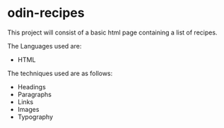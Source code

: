 # odin-recipes

This project will consist of a basic html page containing a list of recipes.

The Languages used are:

- HTML

The techniques used are as follows:

- Headings
- Paragraphs
- Links
- Images
- Typography
